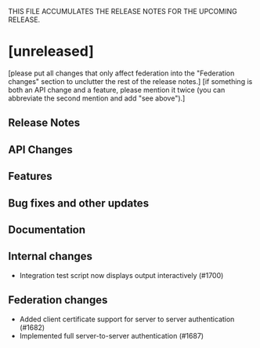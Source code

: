 THIS FILE ACCUMULATES THE RELEASE NOTES FOR THE UPCOMING RELEASE.

<!--

# [2021-xx-xx]

[please put all changes that only affect federation into this section to unclutter the rest of the release notes.]
[if something is both an API change and a feature, please mention it twice (you can abbreviate the second mention and add "see above").]

## Release Notes

## API Changes

## Features

## Bug fixes and other updates

## Documentation

## Internal changes

-->


# [unreleased]

[please put all changes that only affect federation into the "Federation changes" section to unclutter the rest of the release notes.]
[if something is both an API change and a feature, please mention it twice (you can abbreviate the second mention and add "see above").]

## Release Notes

## API Changes

## Features

## Bug fixes and other updates

## Documentation

## Internal changes

* Integration test script now displays output interactively (#1700)

## Federation changes

* Added client certificate support for server to server authentication (#1682)
* Implemented full server-to-server authentication (#1687)
